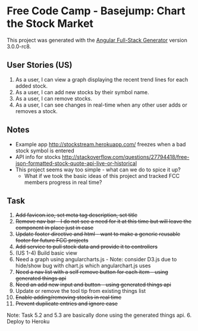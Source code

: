 # Free Code Camp - Basejump: Chart the Stock Market

This project was generated with the [Angular Full-Stack Generator](https://github.com/DaftMonk/generator-angular-fullstack) version 3.0.0-rc8.

## User Stories (US)
1. As a user, I can view a graph displaying the recent trend lines for each added stock.
2. As a user, I can add new stocks by their symbol name.
3. As a user, I can remove stocks.
4. As a user, I can see changes in real-time when any other user adds or removes a stock.

## Notes
* Example app http://stockstream.herokuapp.com/ freezes when a bad stock symbol is entered
* API info for stocks http://stackoverflow.com/questions/27794418/free-json-formatted-stock-quote-api-live-or-historical
* This project seems way too simple - what can we do to spice it up? 
  * What if we took the basic ideas of this project and tracked FCC members progress in real time?

## Task
1. ~~Add favicon.ico, set meta tag description, set title~~
2. ~~Remove nav bar - I do not see a need for it at this time but will leave the component in place just in case~~
3. ~~Update footer directive and html - want to make a generic reusable footer for future FCC projects~~
4. ~~Add service to pull stock data and provide it to controllers~~
5. (US 1-4) Build basic view
  1. Need a graph using angularcharts.js - Note: consider D3.js due to hide/show bug with chart.js which angularchart.js uses
  2. ~~Need a nav list with a self remove button for each item - using generated things api~~
  3. ~~Need an add new input and button - using generated things api~~
  4. Update or remove the tool tip from existing things list
  5. ~~Enable adding/removing stocks in real time~~
  6. ~~Prevent duplicate entries and ignore case~~
  
  Note: Task 5.2 and 5.3 are basically done using the generated things api.
6. Deploy to Heroku



